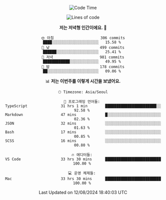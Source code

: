 <div align='center'>
 
<!--START_SECTION:waka-->
![Code Time](http://img.shields.io/badge/Code%20Time-3%2C742%20hrs%2026%20mins-blue)

![Lines of code](https://img.shields.io/badge/%EC%A0%80%EB%8A%94%20%EC%97%AC%ED%83%9C%EA%B9%8C%EC%A7%80%20-1.3%20million%20%EC%A4%84%EC%9D%98%20%EC%BD%94%EB%93%9C%EB%A5%BC%20%EC%9E%91%EC%84%B1%ED%96%88%EC%96%B4%EC%9A%94.-blue)

**저는 저녁형 인간이에요. 🦉** 

```text
🌞 아침                     306 commits         ████░░░░░░░░░░░░░░░░░░░░░   15.58 % 
🌆 낮　                     499 commits         ██████░░░░░░░░░░░░░░░░░░░   25.41 % 
🌃 저녁                     981 commits         ████████████░░░░░░░░░░░░░   49.95 % 
🌙 밤　                     178 commits         ██░░░░░░░░░░░░░░░░░░░░░░░   09.06 % 
```


📊 **저는 이번주를 이렇게 시간을 보냈어요.** 

```text
🕑︎ Timezone: Asia/Seoul

💬 프로그래밍 언어들: 
TypeScript               31 hrs 1 min        ███████████████████████░░   92.58 % 
Markdown                 47 mins             █░░░░░░░░░░░░░░░░░░░░░░░░   02.36 % 
JSON                     32 mins             ░░░░░░░░░░░░░░░░░░░░░░░░░   01.63 % 
Bash                     17 mins             ░░░░░░░░░░░░░░░░░░░░░░░░░   00.85 % 
SCSS                     16 mins             ░░░░░░░░░░░░░░░░░░░░░░░░░   00.80 % 

🔥 에디터들: 
VS Code                  33 hrs 30 mins      █████████████████████████   100.00 % 

💻 운영 체제들: 
Mac                      33 hrs 30 mins      █████████████████████████   100.00 % 
```


 Last Updated on 12/08/2024 18:40:03 UTC
<!--END_SECTION:waka-->
 </div>
<!---
Emewjin/Emewjin is a ✨ special ✨ repository because its `README.md` (this file) appears on your GitHub profile.
You can click the Preview link to take a look at your changes.
--->
